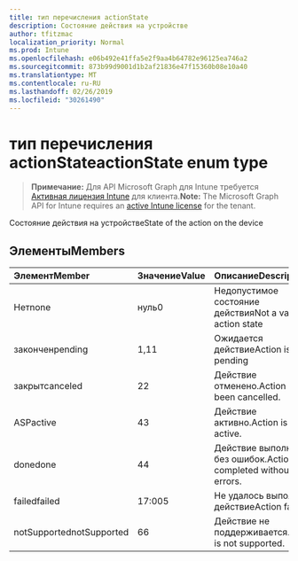 ```yaml
---
title: тип перечисления actionState
description: Состояние действия на устройстве
author: tfitzmac
localization_priority: Normal
ms.prod: Intune
ms.openlocfilehash: e06b492e41ffa5e2f9aa4b64782e96125ea746a2
ms.sourcegitcommit: 873b99d9001d1b2af21836e47f15360b08e10a40
ms.translationtype: MT
ms.contentlocale: ru-RU
ms.lasthandoff: 02/26/2019
ms.locfileid: "30261490"
---
```

# <a name="actionstate-enum-type"></a><span data-ttu-id="6d8b0-103">тип перечисления actionState</span><span class="sxs-lookup"><span data-stu-id="6d8b0-103">actionState enum type</span></span>

> <span data-ttu-id="6d8b0-104">**Примечание:** Для API Microsoft Graph для Intune требуется [Активная лицензия Intune](https://go.microsoft.com/fwlink/?linkid=839381) для клиента.</span><span class="sxs-lookup"><span data-stu-id="6d8b0-104">**Note:** The Microsoft Graph API for Intune requires an [active Intune license](https://go.microsoft.com/fwlink/?linkid=839381) for the tenant.</span></span>

<span data-ttu-id="6d8b0-105">Состояние действия на устройстве</span><span class="sxs-lookup"><span data-stu-id="6d8b0-105">State of the action on the device</span></span>

## <a name="members"></a><span data-ttu-id="6d8b0-106">Элементы</span><span class="sxs-lookup"><span data-stu-id="6d8b0-106">Members</span></span>
|<span data-ttu-id="6d8b0-107">Элемент</span><span class="sxs-lookup"><span data-stu-id="6d8b0-107">Member</span></span>|<span data-ttu-id="6d8b0-108">Значение</span><span class="sxs-lookup"><span data-stu-id="6d8b0-108">Value</span></span>|<span data-ttu-id="6d8b0-109">Описание</span><span class="sxs-lookup"><span data-stu-id="6d8b0-109">Description</span></span>|
|:---|:---|:---|
|<span data-ttu-id="6d8b0-110">Нет</span><span class="sxs-lookup"><span data-stu-id="6d8b0-110">none</span></span>|<span data-ttu-id="6d8b0-111">нуль</span><span class="sxs-lookup"><span data-stu-id="6d8b0-111">0</span></span>|<span data-ttu-id="6d8b0-112">Недопустимое состояние действия</span><span class="sxs-lookup"><span data-stu-id="6d8b0-112">Not a valid action state</span></span>|
|<span data-ttu-id="6d8b0-113">закончен</span><span class="sxs-lookup"><span data-stu-id="6d8b0-113">pending</span></span>|<span data-ttu-id="6d8b0-114">1,1</span><span class="sxs-lookup"><span data-stu-id="6d8b0-114">1</span></span>|<span data-ttu-id="6d8b0-115">Ожидается действие</span><span class="sxs-lookup"><span data-stu-id="6d8b0-115">Action is pending</span></span>|
|<span data-ttu-id="6d8b0-116">закрыт</span><span class="sxs-lookup"><span data-stu-id="6d8b0-116">canceled</span></span>|<span data-ttu-id="6d8b0-117">2</span><span class="sxs-lookup"><span data-stu-id="6d8b0-117">2</span></span>|<span data-ttu-id="6d8b0-118">Действие отменено.</span><span class="sxs-lookup"><span data-stu-id="6d8b0-118">Action has been cancelled.</span></span>|
|<span data-ttu-id="6d8b0-119">ASP</span><span class="sxs-lookup"><span data-stu-id="6d8b0-119">active</span></span>|<span data-ttu-id="6d8b0-120">4</span><span class="sxs-lookup"><span data-stu-id="6d8b0-120">3</span></span>|<span data-ttu-id="6d8b0-121">Действие активно.</span><span class="sxs-lookup"><span data-stu-id="6d8b0-121">Action is active.</span></span>|
|<span data-ttu-id="6d8b0-122">done</span><span class="sxs-lookup"><span data-stu-id="6d8b0-122">done</span></span>|<span data-ttu-id="6d8b0-123">4</span><span class="sxs-lookup"><span data-stu-id="6d8b0-123">4</span></span>|<span data-ttu-id="6d8b0-124">Действие выполнено без ошибок.</span><span class="sxs-lookup"><span data-stu-id="6d8b0-124">Action completed without errors.</span></span>|
|<span data-ttu-id="6d8b0-125">failed</span><span class="sxs-lookup"><span data-stu-id="6d8b0-125">failed</span></span>|<span data-ttu-id="6d8b0-126">17:00</span><span class="sxs-lookup"><span data-stu-id="6d8b0-126">5</span></span>|<span data-ttu-id="6d8b0-127">Не удалось выполнить действие</span><span class="sxs-lookup"><span data-stu-id="6d8b0-127">Action failed</span></span>|
|<span data-ttu-id="6d8b0-128">notSupported</span><span class="sxs-lookup"><span data-stu-id="6d8b0-128">notSupported</span></span>|<span data-ttu-id="6d8b0-129">6</span><span class="sxs-lookup"><span data-stu-id="6d8b0-129">6</span></span>|<span data-ttu-id="6d8b0-130">Действие не поддерживается.</span><span class="sxs-lookup"><span data-stu-id="6d8b0-130">Action is not supported.</span></span>|



